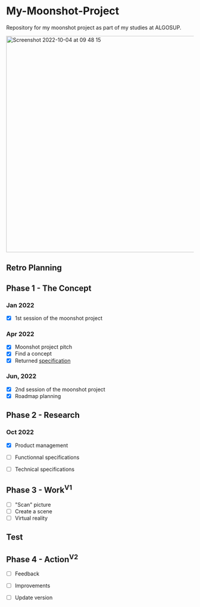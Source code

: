 # My-Moonshot-Project
Repository for my moonshot project as part of my studies at ALGOSUP.

<img width="580" alt="Screenshot 2022-10-04 at 09 48 15" src="https://user-images.githubusercontent.com/71769490/193764023-d2c156fd-0880-46e0-9b1e-992858503d27.png">

## Retro Planning

## Phase 1 - The Concept
### Jan 2022
- [x] 1st session of the moonshot project <!-- Jan 27, 2022 -->

### Apr 2022
- [x] Moonshot project pitch <!-- Apr 1, 2022 -->
- [x] Find a concept
- [x] Returned [specification](https://github.com/lauraleehollande/My-Moonshot-Project/blob/main/Specification.md) <!-- Apr 25, 2022 -->

### Jun, 2022
- [x] 2nd session of the moonshot project <!-- Jun 10, 2022 -->
- [x] Roadmap planning

## Phase 2 - Research
### Oct 2022
- [x] Product management <!-- Oct 14, 2022 -->

- [ ] Functionnal specifications
- [ ] Technical specifications

## Phase 3 - Work<sup>V1</sup> <!-- Oct 2023 to Apr 2024 -->
- [ ] "Scan" picture
- [ ] Create a scene
- [ ] Virtual reality

## Test <!-- May 2024 to Apr Aug 2024 -->

## Phase 4 - Action<sup>V2</sup> <!-- Aug 2024 to Apr 2025 -->
- [ ] Feedback
- [ ] Improvements
- [ ] Update version


